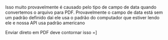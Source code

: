   

Isso muito provavelmente é causado pelo tipo de campo de data quando convertemos o arquivo para PDF. Provavelmente o campo de data está sem um padrão definido dai ele usa o padrão do computador que estiver lendo ele e nossa API usa padrão americano

  

Enviar direto em PDF deve contornar isso =]